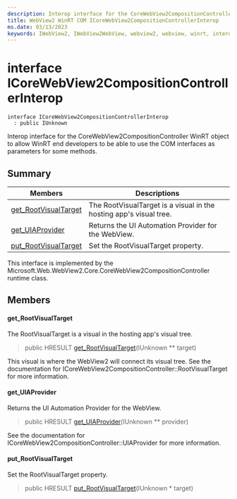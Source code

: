 ```yaml
---
description: Interop interface for the CoreWebView2CompositionController WinRT object to allow WinRT end developers to be able to use the COM interfaces as parameters for some methods.
title: WebView2 WinRT COM ICoreWebView2CompositionControllerInterop
ms.date: 03/13/2023
keywords: IWebView2, IWebView2WebView, webview2, webview, winrt, interop, edge, ICoreWebView2, ICoreWebView2Controller, browser control, edge html, ICoreWebView2CompositionControllerInterop
---
```


# interface ICoreWebView2CompositionControllerInterop

```
interface ICoreWebView2CompositionControllerInterop
  : public IUnknown
```

Interop interface for the CoreWebView2CompositionController WinRT object to allow WinRT end developers to be able to use the COM interfaces as parameters for some methods.

## Summary

 Members                        | Descriptions
--------------------------------|---------------------------------------------
[get_RootVisualTarget](#get_rootvisualtarget) | The RootVisualTarget is a visual in the hosting app's visual tree.
[get_UIAProvider](#get_uiaprovider) | Returns the UI Automation Provider for the WebView.
[put_RootVisualTarget](#put_rootvisualtarget) | Set the RootVisualTarget property.

This interface is implemented by the Microsoft.Web.WebView2.Core.CoreWebView2CompositionController runtime class.

## Members

#### get_RootVisualTarget

The RootVisualTarget is a visual in the hosting app's visual tree.

> public HRESULT [get_RootVisualTarget](#get_rootvisualtarget)(IUnknown ** target)

This visual is where the WebView2 will connect its visual tree. See the documentation for ICoreWebView2CompositionController::RootVisualTarget for more information.

#### get_UIAProvider

Returns the UI Automation Provider for the WebView.

> public HRESULT [get_UIAProvider](#get_uiaprovider)(IUnknown ** provider)

See the documentation for ICoreWebView2CompositionController::UIAProvider for more information.

#### put_RootVisualTarget

Set the RootVisualTarget property.

> public HRESULT [put_RootVisualTarget](#put_rootvisualtarget)(IUnknown * target)

